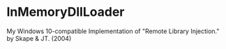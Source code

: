 # InMemoryDllLoader
My Windows 10-compatible Implementation of "Remote Library Injection." by Skape &amp; JT. (2004)
